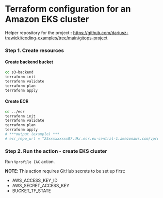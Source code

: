 # Terraform configuration for an Amazon EKS cluster

Helper repository for the project:: https://github.com/dariusz-trawicki/coding-examples/tree/main/gitops-project

### Step 1. Create resources

#### Create backend bucket

```bash
cd s3-backend
terraform init
terraform validate
terraform plan
terraform apply
```

#### Create ECR

```bash
cd ../ecr
terraform init
terraform validate
terraform plan
terraform apply
# ***output (example) ***
# ecr_repo_url = "25xxxxxxxxx07.dkr.ecr.eu-central-1.amazonaws.com/vprofileapp"
```

### Step 2. Run the action - create EKS cluster

Run `Vprofile IAC` action.

**NOTE**: This action requires GitHub secrets to be set up first:
- AWS_ACCESS_KEY_ID
- AWS_SECRET_ACCESS_KEY
- BUCKET_TF_STATE
